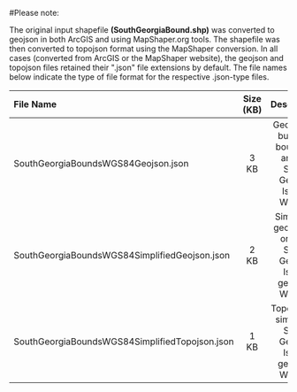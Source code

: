 #Please note:

The original input shapefile **(SouthGeorgiaBound.shp)** was converted to geojson in both ArcGIS and using MapShaper.org tools. The shapefile was then converted to topojson format using the MapShaper conversion. In all cases (converted from ArcGIS or the MapShaper website), the geojson and topojson files retained their ".json" file extensions by default. The file names below indicate the type of file format for the respective .json-type files.

|File Name|Size (KB)|Description|
|:---|:---:|:---:|
|SouthGeorgiaBoundsWGS84Geojson.json|3 KB|Geojson of buffered boundary around South Georgia Island, WGS84|
|SouthGeorgiaBoundsWGS84SimplifiedGeojson.json|2 KB|Simplified geojson of original South Georgia Island geojson, WGS84|
|SouthGeorgiaBoundsWGS84SimplifiedTopojson.json|1 KB|Topojson of simplified South Georgia Island geojson, WGS84|


